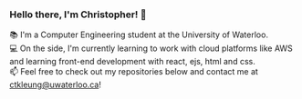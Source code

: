 ### Hello there, I'm Christopher! 🤠
 📚   I'm a Computer Engineering student at the University of Waterloo.<br />
 💻   On the side, I'm currently learning to work with cloud platforms like AWS and learning front-end development with react, ejs, html and css.<br />
 📫   Feel free to check out my repositories below and contact me at ctkleung@uwaterloo.ca!

<!--
Hello there, I'm Christopher! 🤠
📚   I'm a Computer Engineering student at the University of Waterloo.
🤚    On the side, I'm currently learning to work with cloud platforms like AWS.
📫   Feel free to check out my repositories below and contact me at ctkleung@uwaterloo.ca!
-->
